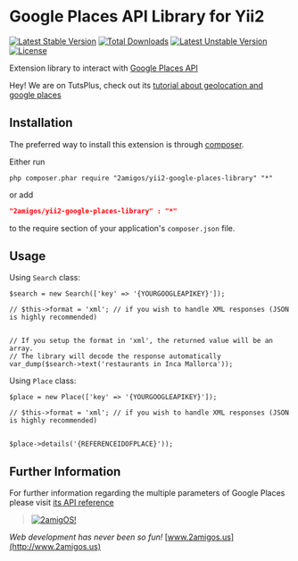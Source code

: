 Google Places API Library for Yii2
==================================

[![Latest Stable Version](https://poser.pugx.org/2amigos/yii2-google-places-library/v/stable.svg)](https://packagist.org/packages/2amigos/yii2-google-places-library) [![Total Downloads](https://poser.pugx.org/2amigos/yii2-google-places-library/downloads.svg)](https://packagist.org/packages/2amigos/yii2-google-places-library) [![Latest Unstable Version](https://poser.pugx.org/2amigos/yii2-google-places-library/v/unstable.svg)](https://packagist.org/packages/2amigos/yii2-google-places-library) [![License](https://poser.pugx.org/2amigos/yii2-google-places-library/license.svg)](https://packagist.org/packages/2amigos/yii2-google-places-library)

Extension library to interact with [Google Places API](https://developers.google.com/places/documentation/index)

Hey! We are on TutsPlus, check out its [tutorial about geolocation and google places](http://code.tutsplus.com/tutorials/building-your-startup-with-php-geolocation-and-google-places--cms-22729)

Installation
------------
The preferred way to install this extension is through [composer](http://getcomposer.org/download/).

Either run

```
php composer.phar require "2amigos/yii2-google-places-library" "*"
```
or add

```json
"2amigos/yii2-google-places-library" : "*"
```

to the require section of your application's `composer.json` file.

Usage
-----

Using `Search` class:

```
$search = new Search(['key' => '{YOURGOOGLEAPIKEY}']);

// $this->format = 'xml'; // if you wish to handle XML responses (JSON is highly recommended)


// If you setup the format in 'xml', the returned value will be an array.
// The library will decode the response automatically
var_dump($search->text('restaurants in Inca Mallorca'));

```

Using `Place` class:

```
$place = new Place(['key' => '{YOURGOOGLEAPIKEY}']);

// $this->format = 'xml'; // if you wish to handle XML responses (JSON is highly recommended)


$place->details('{REFERENCEIDOFPLACE}'));

```

Further Information
-------------------

For further information regarding the multiple parameters of Google Places please visit
[its API reference](https://developers.google.com/places/documentation/index)


> [![2amigOS!](http://www.gravatar.com/avatar/55363394d72945ff7ed312556ec041e0.png)](http://www.2amigos.us)

<i>Web development has never been so fun!</i>
[www.2amigos.us](http://www.2amigos.us)
